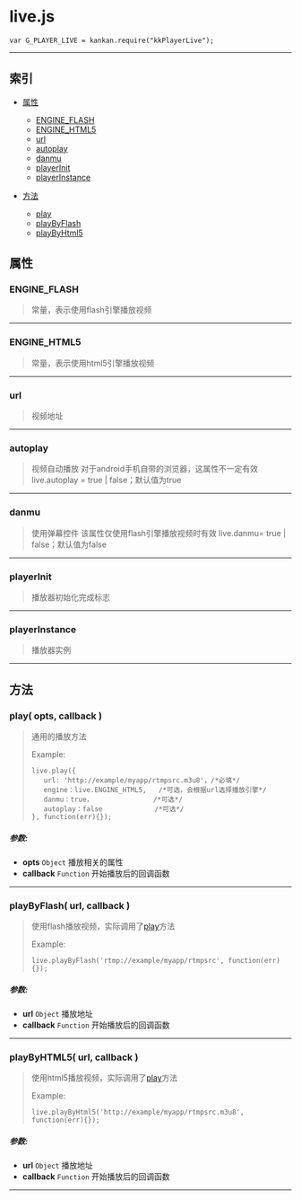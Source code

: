 # live.js

    var G_PLAYER_LIVE = kankan.require("kkPlayerLive");

---

## 索引

- [属性](#属性)
  - [ENGINE_FLASH](#engineflash)
  - [ENGINE_HTML5](#enginehtml5)
  - [url](#url)
  - [autoplay](#autoplay)
  - [danmu](#danmu)
  - [playerInit](#playerinit)
  - [playerInstance](#playerinstance)

- [方法](#方法)
  - [play](#play-opts-callback-)
  - [playByFlash](#playbyflash-url-callback-)
  - [playByHtml5](#playby5tml5-url-callback-)


## 属性

### ENGINE_FLASH
> 常量，表示使用flash引擎播放视频

---

### ENGINE_HTML5
> 常量，表示使用html5引擎播放视频

---

### url
> 视频地址

---

### autoplay
> 视频自动播放
> 对于android手机自带的浏览器，这属性不一定有效
> live.autoplay = true | false；默认值为true

---

### danmu
> 使用弹幕控件
> 该属性仅使用flash引擎播放视频时有效
> live.danmu= true | false；默认值为false

---

### playerInit
> 播放器初始化完成标志

---

### playerInstance
> 播放器实例
> 

---

## 方法

### play( opts, callback )
> 通用的播放方法
> 
> Example: 
> ```
> live.play({
>    url: 'http://example/myapp/rtmpsrc.m3u8'，/*必填*/
>    engine：live.ENGINE_HTML5,   /*可选，会根据url选择播放引擎*/
>    danmu：true，               /*可选*/
>    autoplay：false             /*可选*/
> }, function(err){});
> ```
> 

##### 参数: 
* __opts__ `Object` 播放相关的属性
* __callback__ `Function` 开始播放后的回调函数

---

### playByFlash( url, callback )
> 使用flash播放视频，实际调用了[play](#play-opts-callback)方法
> 
> Example: 
> ```
> live.playByFlash('rtmp://example/myapp/rtmpsrc', function(err){});
> ```
> 

##### 参数: 
* __url__ `Object` 播放地址
* __callback__ `Function` 开始播放后的回调函数

---

### playByHTML5( url, callback )
> 使用html5播放视频，实际调用了[play](#play-opts-callback)方法
> 
> Example: 
> ```
> live.playByHtml5('http://example/myapp/rtmpsrc.m3u8', function(err){});
> ```
> 

##### 参数: 
* __url__ `Object` 播放地址
* __callback__ `Function` 开始播放后的回调函数

---